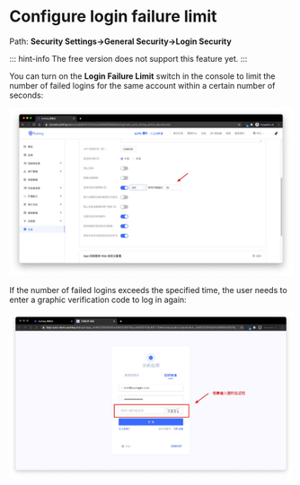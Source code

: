 # Configure login failure limit

<LastUpdated/>

Path: **Security Settings->General Security->Login Security**

::: hint-info
The free version does not support this feature yet.
::: 

You can turn on the **Login Failure Limit** switch in the console to limit the number of failed logins for the same account within a certain number of seconds:

![](./images/config-login-fail-limit.jpg)

If the number of failed logins exceeds the specified time, the user needs to enter a graphic verification code to log in again:

![](./images/config-login-fail-limit-2.jpg)
